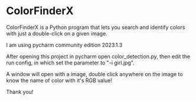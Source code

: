 # ColorFinderX
ColorFinderX is a Python program that lets you search and identify colors with just a double-click on a given image.

I am using pycharm community edition 2023.1.3

After opening this project in pycharm open color_detection.py, then edit the run config, in which set the parameter to "-i girl.jpg".

A window will open with a image, double click anywhere on the image to know the name of color with it's RGB value!

Thank you!
